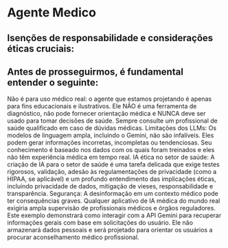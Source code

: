 # Agente Medico

## Isenções de responsabilidade e considerações éticas cruciais:

## Antes de prosseguirmos, é fundamental entender o seguinte:

Não é para uso médico real: o agente que estamos projetando é apenas para fins educacionais e ilustrativos. Ele NÃO é uma ferramenta de diagnóstico, não pode fornecer orientação médica e NUNCA deve ser usado para tomar decisões de saúde. Sempre consulte um profissional de saúde qualificado em caso de dúvidas médicas.
Limitações dos LLMs: Os modelos de linguagem ampla, incluindo o Gemini, não são infalíveis. Eles podem gerar informações incorretas, incompletas ou tendenciosas. Seu conhecimento é baseado nos dados com os quais foram treinados e eles não têm experiência médica em tempo real.
IA ética no setor de saúde: A criação de IA para o setor de saúde é uma tarefa delicada que exige testes rigorosos, validação, adesão às regulamentações de privacidade (como a HIPAA, se aplicável) e um profundo entendimento das implicações éticas, incluindo privacidade de dados, mitigação de vieses, responsabilidade e transparência.
Segurança: A desinformação em um contexto médico pode ter consequências graves. Qualquer aplicativo de IA médica do mundo real exigiria ampla supervisão de profissionais médicos e órgãos reguladores.
Este exemplo demonstrará como interagir com a API Gemini para recuperar informações gerais com base em solicitações do usuário. Ele não armazenará dados pessoais e será projetado para orientar os usuários a procurar aconselhamento médico profissional.
